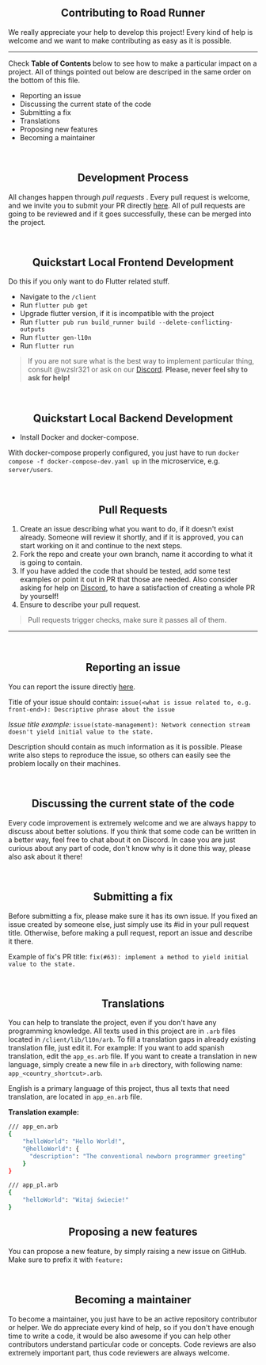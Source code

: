 <h2 align="center"> Contributing to Road Runner </h2>

We really appreciate your help to develop this project!
Every kind of help is welcome and we want to make contributing as easy as it is possible.

---

Check <b> Table of Contents </b> below to see how to make a particular impact on a project.
All of things pointed out below are descriped in the same order on the bottom of this file.

* Reporting an issue
* Discussing the current state of the code
* Submitting a fix
* Translations
* Proposing new features
* Becoming a maintainer

<br>

<h2 align="center"> Development Process </h2> 

All changes happen through <i> pull requests </i>. Every pull request is welcome, and we invite you to submit your PR
directly <a href="https://github.com/wzslr321/artiver/pulls"> here</a>.
All of pull requests are going to be reviewed and if it goes successfully, these can be merged into the project.

<br>

<h2 align="center"> Quickstart Local Frontend Development </h2>

Do this if you only want to do Flutter related stuff.

* Navigate to the `/client`
* Run `flutter pub get`
* Upgrade flutter version, if it is incompatible with the project
* Run `flutter pub run build_runner build --delete-conflicting-outputs`
* Run `flutter gen-l10n`
* Run `flutter run`

> If you are not sure what is the best way to implement particular thing, consult @wzslr321 or ask on our
<a href="https://discord.gg/Gu2VGcjZfe"> Discord</a>. <b> Please, never feel shy to ask for help! </b>

<br>

<h2 align="center"> Quickstart Local Backend Development </h2>

* Install Docker and docker-compose.

With docker-compose properly configured, you just have to run `docker compose -f docker-compose-dev.yaml up` in the
microservice, e.g. `server/users`.

<br>

<h2 align="center"> Pull Requests </h2>

1. Create an issue describing what you want to do, if it doesn't exist already. Someone will review it shortly, and if
   it is approved,
   you can start working on it and continue to the next steps.
2. Fork the repo and create your own branch, name it according to what it is going to contain.
3. If you have added the code that should be tested, add some test examples or point it out in PR that those are needed.
   Also consider asking for help on
   <a href="https://discord.gg/CSkuazRqKG"> Discord</a>, to have a satisfaction of creating a whole PR by yourself!
4. Ensure to describe your pull request.

> Pull requests trigger checks, make sure it passes all of them.

---

<br>

<h2 align="center"> Reporting an issue </h2> 

You can report the issure directly <a href="https://github.com/wzslr321/ativer/issues/new"> here</a>.

Title of your issue should
contain: `issue(<what is issue related to, e.g. front-end>): Descriptive phrase about the issue`

<i> Issue title example: </i> `issue(state-management): Network connection stream doesn't yield initial value to the state.`

Description should contain as much information as it is possible. Please write also steps to reproduce the issue, so
others can easily see the problem locally on their machines.

<br> 

<h2 align="center"> Discussing the current state of the code </h2>

Every code improvement is extremely welcome and we are always happy to discuss about better solutions. If you think that
some code can be written in a better way, feel free to chat about it on Discord. In case you
are  just curious about any part of code, don't know
why is it done this way, please also ask about it there!

<br> 

<h2 align="center"> Submitting a fix </h2> 

Before submitting a fix, please make sure it has its own issue. If you fixed an issue created by someone else, just
simply use its #id in your pull request title.
Otherwise, before making a pull request, report an issue and describe it there.

Example of fix's PR title: `fix(#63): implement a method to yield initial value to the state.`

<br>

<h2 align="center"> Translations </h2>

You can help to translate the project, even if you don't have any programming knowledge.
All texts used in this project are in `.arb` files located in `/client/lib/l10n/arb`.
To fill a translation gaps in already existing translation file, just edit it.
For example: If you want to add spanish translation, edit the `app_es.arb` file.
If you want to create a translation in new language, simply create a new file in `arb` directory,
with following name: `app_<country_shortcut>.arb`.

English is a primary language of this project, thus all texts that need translation, are
located in `app_en.arb` file.

<b> Translation example: </b>

```bash
/// app_en.arb
{
    "helloWorld": "Hello World!",
    "@helloWorld": {
      "description": "The conventional newborn programmer greeting"
    }
}

/// app_pl.arb
{
    "helloWorld": "Witaj świecie!"
}
```

<h2 align="center"> Proposing a new features </h2>

You can propose a new feature, by simply raising a new issue on GitHub. Make sure to prefix it with `feature:`

<br> 

<h2 align="center"> Becoming a maintainer </h2>

To become a maintainer, you just have to be an active repository contributor or helper. We do appreciate every kind of
help, so if you don't have enough time to write
a code, it would be also awesome if you can help other contributors understand particular code or concepts. Code reviews
are also extremely important part, thus code reviewers
are always welcome.
